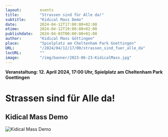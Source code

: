 ```yaml
---
layout:        events
title:         "Strassen sind für Alle da!"
subtitle:      "Kidical Mass Demo"
date:          2024-04-12T17:00:00+02:00
etime:         2024-04-12T19:00:00+02:00
publishdate:   2024-04-03T00:00:00+01:00
author:        "Kidical Mass Göttingen"
place:         "Spielplatz am Cheltenham Park Goettingen"
URL:           "/2024/04/12/17/00/strassen_sind_fuer_alle_da"
locURL:        ""
image:         "/img/banner/2023-06-23-KidicalMass.jpg"
---
```


**Veranstaltung: 12. April 2024, 17:00 Uhr, Spielplatz am Cheltenham Park Goettingen**

Strassen sind für Alle da!
===========

Kidical Mass Demo
-----------
![Kidical Mass Demo](/img/event/2024-04-12-KidicalMass.jpg)

